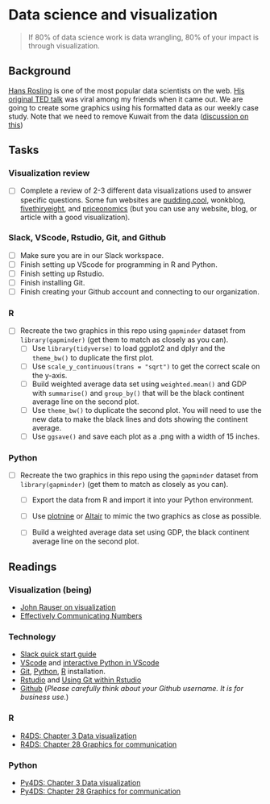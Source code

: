 # Data science and visualization

> If 80% of data science work is data wrangling, 80% of your impact is through visualization. 

## Background

[Hans Rosling](http://www.gapminder.org/news/sad-to-announce-hans-rosling-passed-away-this-morning/) is one of the most popular data scientists on the web. [His original TED talk](https://www.ted.com/talks/hans_rosling_shows_the_best_stats_you_ve_ever_seen) was viral among my friends when it came out. We are going to create some graphics using his formatted data as our weekly case study. Note that we need to remove Kuwait from the data ([discussion on this](https://github.com/jennybc/gapminder/issues/9))

## Tasks

### Visualization review

- [ ] Complete a review of 2-3 different data visualizations used to answer specific questions. Some fun websites are [pudding.cool](https://pudding.cool/), wonkblog, [fivethiryeight](https://fivethirtyeight.com/), and [priceonomics](https://priceonomics.com/) (but you can use any website, blog, or article with a good visualization).

### Slack, VScode, Rstudio, Git, and Github

- [ ] Make sure you are in our Slack workspace.
- [ ] Finish setting up VScode for programming in R and Python.
- [ ] Finish setting up Rstudio.
- [ ] Finish installing Git.
- [ ] Finish creating your Github account and connecting to our organization.

### R

- [ ] Recreate the two graphics in this repo using `gapminder` dataset from `library(gapminder)` (get them to match as closely as you can).
    - [ ] Use `library(tidyverse)` to load ggplot2 and dplyr and the `theme_bw()` to duplicate the first plot.
    - [ ] Use `scale_y_continuous(trans = "sqrt")` to get the correct scale on the y-axis.
    - [ ] Build weighted average data set using `weighted.mean()` and GDP with `summarise()` and `group_by()` that will be the black continent average line on the second plot.
    - [ ] Use `theme_bw()` to duplicate the second plot. You will need to use the new data to make the black lines and dots showing the continent average.
    - [ ] Use `ggsave()` and save each plot as a .png with a width of 15 inches.

### Python

- [ ] Recreate the two graphics in this repo using the `gapminder` dataset from `library(gapminder)` (get them to match as closely as you can).
    - [ ] Export the data from R and import it into your Python environment. 
    - [ ] Use [plotnine](https://plotnine.readthedocs.io/en/stable/) or [Altair](https://altair-viz.github.io/index.html) to mimic the two graphics as close as possible.
    - [ ] Build a weighted average data set using GDP, the black continent average line on the second plot.


## Readings

### Visualization (being)

- [John Rauser on visualization](https://youtu.be/fSgEeI2Xpdc)
- [Effectively Communicating Numbers](http://perceptualedge.com/articles/Whitepapers/Communicating_Numbers.pdf)

### Technology

- [Slack quick start guide](https://slack.com/help/articles/360059928654-How-to-use-Slack--your-quick-start-guide)
- [VScode](https://code.visualstudio.com/) and [interactive Python in VScode](https://code.visualstudio.com/docs/python/jupyter-support-py)
- [Git](https://git-scm.com/), [Python](https://www.python.org/downloads/), [R](https://cloud.r-project.org/) installation.
- [Rstudio](https://www.rstudio.com/products/rstudio/download/#download) and [Using Git within Rstudio](https://cfss.uchicago.edu/setup/git-with-rstudio/)
- [Github](https://github.com/join) (_Please carefully think about your Github username. It is for business use._)

### R

- [R4DS: Chapter 3 Data visualization](https://r4ds.had.co.nz/data-visualisation.html)
- [R4DS: Chapter 28 Graphics for communication](https://r4ds.had.co.nz/graphics-for-communication.html)

### Python

- [Py4DS: Chapter 3 Data visualization](https://byuidatascience.github.io/python4ds/data-visualisation.html)
- [Py4DS: Chapter 28 Graphics for communication](https://byuidatascience.github.io/python4ds/graphics-for-communication.html)
